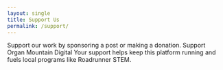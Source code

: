 ```yaml
---
layout: single
title: Support Us
permalink: /support/
---
```


Support our work by sponsoring a post or making a donation.
Support Organ Mountain Digital
Your support helps keep this platform running and fuels local programs like Roadrunner STEM.
